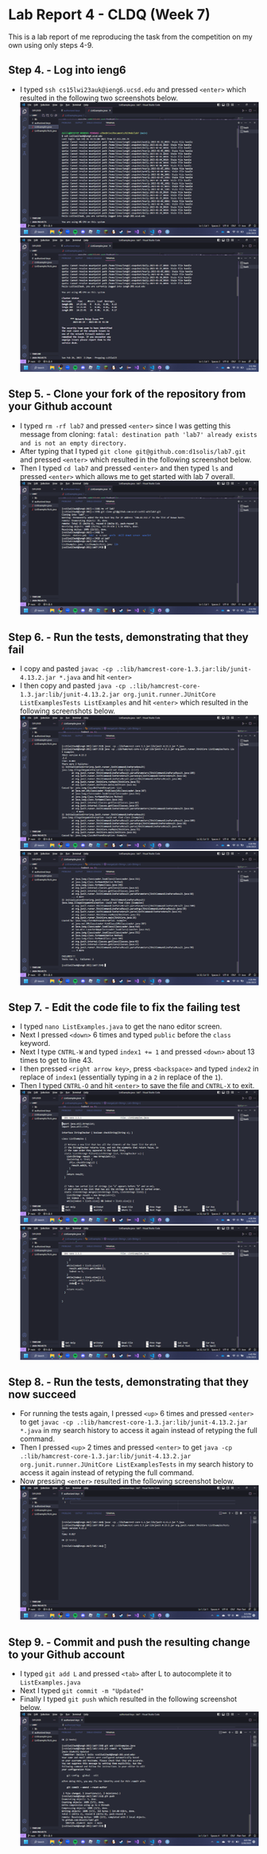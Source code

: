 # Lab Report 4 - CLDQ (Week 7)
This is a lab report of me reproducing the task from the competition on my own using only steps 4-9.

## Step 4. - Log into ieng6
- I typed `ssh cs15lwi23auk@ieng6.ucsd.edu` and pressed `<enter>` which resulted in the following two screenshots below.
![Screenshot(105).png](https://raw.githubusercontent.com/d1solis/cse15l-lab-reports/main/Screenshots%20Folder/Screenshot%20(105).png)
![Screenshot(106).png](https://raw.githubusercontent.com/d1solis/cse15l-lab-reports/main/Screenshots%20Folder/Screenshot%20(106).png)


## Step 5. - Clone your fork of the repository from your Github account
- I typed `rm -rf lab7` and pressed `<enter>` since I was getting this message from cloning: `fatal: destination path 'lab7' already exists and is not an empty directory.`
- After typing that I typed `git clone git@github.com:d1solis/lab7.git` and pressed `<enter>` which resulted in the following screenshot below.
- Then I typed `cd lab7` and pressed `<enter>` and then typed `ls` and pressed `<enter>` which allows me to get started with lab 7 overall.
![Screenshot(107).png](https://raw.githubusercontent.com/d1solis/cse15l-lab-reports/main/Screenshots%20Folder/Screenshot%20(107).png)


## Step 6. - Run the tests, demonstrating that they fail
- I copy and pasted `javac -cp .:lib/hamcrest-core-1.3.jar:lib/junit-4.13.2.jar *.java` and hit `<enter>` 
- I then copy and pasted `java -cp .:lib/hamcrest-core-1.3.jar:lib/junit-4.13.2.jar org.junit.runner.JUnitCore ListExamplesTests ListExamples` and hit `<enter>` which resulted in the following screenshots below.
![Screenshot(110).png](https://raw.githubusercontent.com/d1solis/cse15l-lab-reports/main/Screenshots%20Folder/Screenshot%20(110).png)
![Screenshot(111).png](https://raw.githubusercontent.com/d1solis/cse15l-lab-reports/main/Screenshots%20Folder/Screenshot%20(111).png)

## Step 7. - Edit the code file to fix the failing test
- I typed `nano ListExamples.java` to get the nano editor screen.
- Next I pressed `<down>` 6 times and typed `public` before the `class` keyword.
- Next I type `CNTRL-W` and typed `index1 += 1` and pressed `<down>` about 13 times to get to line 43.
- I then pressed `<right arrow key>`, press `<backspace>` and typed `index2` in replace of `index1` (essentially typing in a `2` in replace of the `1`).
- Then I typed `CNTRL-O` and hit `<enter>` to save the file and `CNTRL-X` to exit. 
![Screenshot(112).png](https://raw.githubusercontent.com/d1solis/cse15l-lab-reports/main/Screenshots%20Folder/Screenshot%20(112).png)
![Screenshot(113).png](https://raw.githubusercontent.com/d1solis/cse15l-lab-reports/main/Screenshots%20Folder/Screenshot%20(113).png)

## Step 8. - Run the tests, demonstrating that they now succeed
- For running the tests again, I pressed `<up>` 6 times and pressed `<enter>` to get `javac -cp .:lib/hamcrest-core-1.3.jar:lib/junit-4.13.2.jar *.java` in my search history to access it again instead of retyping the full command.
- Then I pressed `<up>` 2 times and pressed `<enter>` to get `java -cp .:lib/hamcrest-core-1.3.jar:lib/junit-4.13.2.jar org.junit.runner.JUnitCore ListExamplesTests` in my search history to access it again instead of retyping the full command.
- Now pressing `<enter>` resulted in the following screenshot below.
![Screenshot(114).png](https://raw.githubusercontent.com/d1solis/cse15l-lab-reports/main/Screenshots%20Folder/Screenshot%20(114).png)

## Step 9. - Commit and push the resulting change to your Github account
- I typed `git add L` and pressed `<tab>` after L to autocomplete it to `ListExamples.java`
- Next I typed `git commit -m "Updated"`
- Finally I typed `git push` which resulted in the following screenshot below.
![Screenshot(120).png](https://raw.githubusercontent.com/d1solis/cse15l-lab-reports/main/Screenshots%20Folder/Screenshot%20(120).png)

